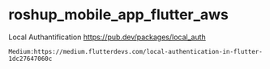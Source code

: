 # roshup_mobile_app_flutter_aws


Local Authantification 
    https://pub.dev/packages/local_auth

    Medium:https://medium.flutterdevs.com/local-authentication-in-flutter-1dc27647060c


 
